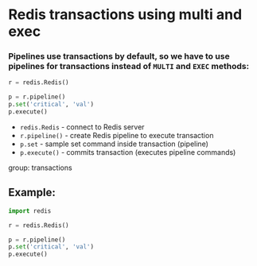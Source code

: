 # Redis transactions using multi and exec

### Pipelines use transactions by default, so we have to use pipelines for transactions instead of `MULTI` and `EXEC` methods:

```python
r = redis.Redis()

p = r.pipeline()
p.set('critical', 'val')
p.execute()
```

- `redis.Redis` - connect to Redis server
- `r.pipeline()` - create Redis pipeline to execute transaction
- `p.set` - sample set command inside transaction (pipeline)
- `p.execute()` - commits transaction (executes pipeline commands)

group: transactions

## Example: 
```python
import redis

r = redis.Redis()

p = r.pipeline()
p.set('critical', 'val')
p.execute()
```

